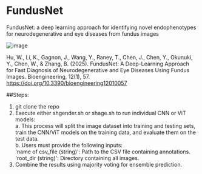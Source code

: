 # FundusNet
FundusNet: a deep learning approach for identifying novel endophenotypes for neurodegenerative and eye diseases from fundus images

![image](https://github.com/user-attachments/assets/3c3d27d1-bcca-4a54-a627-4cb654eb5b26)


Hu, W., Li, K., Gagnon, J., Wang, Y., Raney, T., Chen, J., Chen, Y., Okunuki, Y., Chen, W., & Zhang, B. (2025). FundusNet: A Deep-Learning Approach for Fast Diagnosis of Neurodegenerative and Eye Diseases Using Fundus Images. Bioengineering, 12(1), 57. https://doi.org/10.3390/bioengineering12010057

##Steps:
1. git clone the repo
2. Execute either shgender.sh or shage.sh to run individual CNN or ViT models:\
   a. This process will split the image dataset into training and testing sets, train the CNN/ViT models on the training data, and evaluate them on the test data.\
   b. Users must provide the following inputs:\
    'name of csv_file (string)': Path to the CSV file containing annotations.\
    'root_dir (string)': Directory containing all images.
3. Combine the results using majority voting for ensemble prediction.
